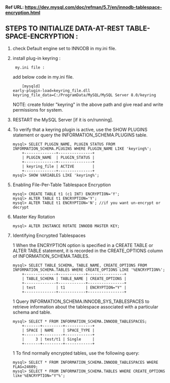 #### Ref URL: https://dev.mysql.com/doc/refman/5.7/en/innodb-tablespace-encryption.html

## STEPS TO INITIALIZE DATA-AT-REST TABLE-SPACE-ENCRYPTION :

1. check Default engine set to INNODB in my.ini file.

1. install plug-in keyring :

    	my.ini file :
	add below code in my.ini file.

	```mysql
      	[mysqld]
	early-plugin-load=keyring_file.dll
	keyring_file_data=C:/ProgramData/MySQL/MySQL Server 8.0/keyring
	```
	NOTE: create folder "keyring" in the above path and give read and write permissions for system.

1. RESTART the MySQL Server [if it is on/running].

 
1. To verify that a keyring plugin is active, use the SHOW PLUGINS statement or query the INFORMATION_SCHEMA.PLUGINS table. 

	```mysql
	mysql> SELECT PLUGIN_NAME, PLUGIN_STATUS FROM INFORMATION_SCHEMA.PLUGINS WHERE PLUGIN_NAME LIKE 'keyring%';
		+--------------+---------------+
		| PLUGIN_NAME  | PLUGIN_STATUS |
		+--------------+---------------+
		| keyring_file | ACTIVE        |
		+--------------+---------------+
	mysql> SHOW VARIABLES LIKE 'keyring%';
	```

1. Enabling File-Per-Table Tablespace Encryption

	```mysql
	mysql> CREATE TABLE t1 (c1 INT) ENCRYPTION='Y';
	mysql> ALTER TABLE t1 ENCRYPTION='Y';
	mysql> ALTER TABLE t1 ENCRYPTION='N'; //if you want un-encrypt or decrypt
	```

1. Master Key Rotation


	```mysql
	mysql> ALTER INSTANCE ROTATE INNODB MASTER KEY;
	```

1. Identifying Encrypted Tablespaces
	
	1 When the ENCRYPTION option is specified in a CREATE TABLE or ALTER TABLE statement, it is recorded in the CREATE_OPTIONS column of INFORMATION_SCHEMA.TABLES.

	
	```mysql
	mysql> SELECT TABLE_SCHEMA, TABLE_NAME, CREATE_OPTIONS FROM INFORMATION_SCHEMA.TABLES WHERE CREATE_OPTIONS LIKE '%ENCRYPTION%';
		+--------------+------------+----------------+
		| TABLE_SCHEMA | TABLE_NAME | CREATE_OPTIONS |
		+--------------+------------+----------------+
		| test         | t1         | ENCRYPTION="Y" |
		+--------------+------------+----------------+
	```

	1 Query INFORMATION_SCHEMA.INNODB_SYS_TABLESPACES to retrieve information about the tablespace associated with a particular schema and table.

	
	```mysql	
	mysql> SELECT * FROM INFORMATION_SCHEMA.INNODB_TABLESPACES;
		+-------+---------+------------+
		| SPACE | NAME    | SPACE_TYPE |
		+-------+---------+------------+
		|     3 | test/t1 | Single     |
		+-------+---------+------------+
	```

	1 To find normally encrypted tables, use the following query:
	

	```mysql
	mysql> SELECT * FROM INFORMATION_SCHEMA.INNODB_TABLESPACES WHERE FLAG=24609;
	mysql> SELECT * FROM INFORMATION_SCHEMA.TABLES WHERE CREATE_OPTIONS like'%ENCRYPTION="Y"%';
	```

